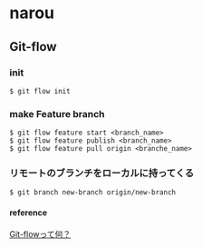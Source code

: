# narou

## Git-flow

### init
```
$ git flow init
```

### make Feature branch
```
$ git flow feature start <branch_name>
$ git flow feature publish <branch_name>
$ git flow feature pull origin <branche_name>
```

### リモートのブランチをローカルに持ってくる
```
$ git branch new-branch origin/new-branch
```

#### reference
[Git-flowって何？](http://qiita.com/KosukeSone/items/514dd24828b485c69a05)
